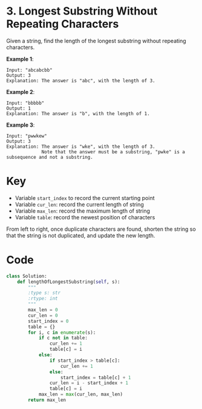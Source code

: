 # 3. Longest Substring Without Repeating Characters
Given a string, find the length of the longest substring without repeating characters.

**Example 1**:
```
Input: "abcabcbb"
Output: 3 
Explanation: The answer is "abc", with the length of 3. 

```
**Example 2**:
```
Input: "bbbbb"
Output: 1
Explanation: The answer is "b", with the length of 1.

```
**Example 3**:
```
Input: "pwwkew"
Output: 3
Explanation: The answer is "wke", with the length of 3. 
             Note that the answer must be a substring, "pwke" is a subsequence and not a substring.
```
# Key
- Variable `start_index` to record the current starting point
- Variable `cur_len`: record the current length of string
- Variable `max_len`: record the maximum length of string
- Variable `table`: record the newest position of characters
  
From left to right, once duplicate characters are found, shorten the string so that the string is not duplicated, and update the new length.
# Code
```python
class Solution:
    def lengthOfLongestSubstring(self, s):
        """
        :type s: str
        :rtype: int
        """
        max_len = 0
        cur_len = 0
        start_index = 0
        table = {}
        for i, c in enumerate(s):
            if c not in table:
                cur_len += 1
                table[c] = i
            else:
                if start_index > table[c]:
                    cur_len += 1
                else:
                    start_index = table[c] + 1
                cur_len = i - start_index + 1
                table[c] = i
            max_len = max(cur_len, max_len)
        return max_len
```
